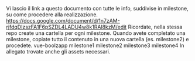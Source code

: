 
Vi lascio il link a questo documento con tutte le info, suddivise in milestone, su come procedere alla realizzazione.
https://docs.google.com/document/d/1n7zAM-rjfdqDIzszFA1F6pSZDL4LADU4w8k1RAl8kzM/edit
Ricordate, nella stessa repo create una cartella per ogni milestone.
Quando avete completato una milestone, copiate tutto il contenuto in una nuova cartella (es. milestone2) e procedete.
vue-boolzapp
milestone1
milestone2
milestone3
milestone4
In allegato trovate anche gli assets necessari.


